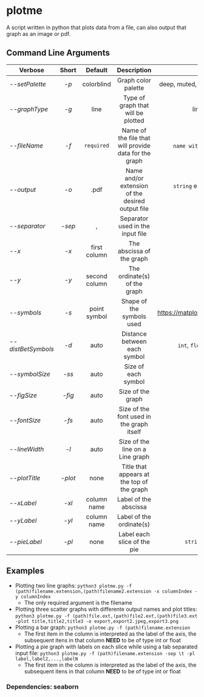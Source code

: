 # plotme
 A script written in python that plots data from a file, can also output that graph as an image or pdf. 

## Command Line Arguments
| Verbose            | Short    | Default       | Description                                           | Valid Values                                           |
|--------------------|:--------:|:-------------:|:-----------------------------------------------------:|:------------------------------------------------------:|
| _--setPalette_     | _-p_     | colorblind    | Graph color palette                                   | deep, muted, pastel, bright, dark and colorblind       |
| _--graphType_      | _-g_     | line          | Type of graph that will be plotted                    | line, scatter, pie and bar                             |
| _--fileName_       | _-f_     | `required`    | Name of the file that will provide data for the graph | `name with or without path`.`extension`                |
| _--output_         | _-o_     | .pdf          | Name and/or extension of the desired output file      | `string` e.g. "outputFile.pdf", ".png" or "outputName" |
| _--separator_      | _-sep_   | ,             | Separator used in the input file                      | `string`                                               |
| _--x_              | _-x_     | first column  | The abscissa of the graph                             | `int`                                                  |
| _--y_              | _-y_     | second column | The ordinate(s) of the graph                          | `int`                                                  |
| _--symbols_        | _-s_     | point symbol  | Shape of the symbols used                             | https://matplotlib.org/3.1.0/api/markers_api.html      |
| _--distBetSymbols_ | _-d_     | auto          | Distance between each symbol                          | `int`, `float`, `None`, `(int,int,int)` etc            |
| _--symbolSize_     | _-ss_    | auto          | Size of each symbol                                   | `int` or `float`                                       |
| _--figSize_        | _-fig_   | auto          | Size of the graph                                     | `float,float`                                          |
| _--fontSize_       | _-fs_    | auto          | Size of the font used in the graph itself             | `int`                                                  |
| _--lineWidth_      | _-l_     | auto          | Size of the line on a Line graph                      | `int` or `float`                                       |
| _--plotTitle_      | _-plot_  | none          | Title that appears at the top of the graph            | `string`                                               |
| _--xLabel_         | _-xl_    | column name   | Label of the abscissa                                 | `string`                                               |
| _--yLabel_         | _-yl_    | column name   | Label of the ordinate(s)                              | `string`                                               |
| _--pieLabel_       | _-pl_    | none          | Label each slice of the pie                           | `string1,string2,...,stringN`                          |

## Examples
 - Plotting two line graphs: `python3 plotme.py -f (path)filename.extension,(path)filename2.extension -x columnIndex -y columnIndex`
    - The only required argument is the filename 
 - Plotting three scatter graphs with differente output names and plot titles: `python3 plotme.py -f (path)file.ext,(path)file2.ext,(path)file3.ext -plot title,title2,title3 -o export,export2.jpeg,export3.png` 
 - Plotting a bar graph: `python3 plotme.py -f (path)filename.extension`
    - The first item in the column is interpreted as the label of the axis, the subsequent itens in that column **NEED** to be of type int or float
 - Plotting a pie graph with labels on each slice while using a tab separated input file: `python3 plotme.py -f (path)filename.extension -sep \t -pl label,label2,...,labelN`
    - The first item in the column is interpreted as the label of the axis, the subsequent itens in that column **NEED** to be of type int or float

### Dependencies: seaborn
